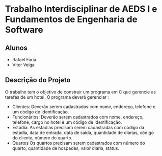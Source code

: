 # Trabalho Interdisciplinar de AEDS I e Fundamentos de Engenharia de Software

## Alunos
- Rafael Faria
- Vitor Veiga

## Descrição do Projeto
O trabalho tem o objetivo de construir um programa em C que gerencie as tarefas de um hotel. O programa deverá gerenciar :
- Clientes:
  Deverão serem cadastrados com nome, endereço, telefone e um código de identificação.
- Funcionários:
  Deverão serem cadastrados com nome, endereço, telefone, cargo no hotel e um código de identificação.
- Estadia:
  As estadias precisam serem cadastradas com código da estadia, data de entrada, data de saída, quantidade de diárias, código do
cliente, número do quarto.
- Quartos
  Os quartos precisam serem cadastrados com número do quarto, quantidade de hospedes, valor diária, status.
